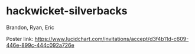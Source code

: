 # hackwicket-silverbacks
Brandon, Ryan, Eric

Poster link: https://www.lucidchart.com/invitations/accept/d3f4b11d-c609-446e-899c-444c092a726e
